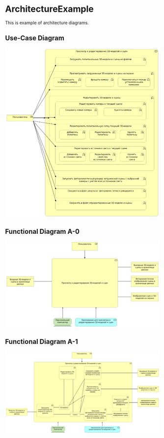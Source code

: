 # ArchitectureExample

This is example of architecture diagrams.

## Use-Case Diagram
![Alt text](/01_Use_Case_Diagram.bmp)

## Functional Diagram A-0
![Alt text](/02_01_Functional_Diagram_A_0.bmp)

## Functional Diagram A-1
![Alt text](/02_08_Functional_Diagram_A_1.bmp)
